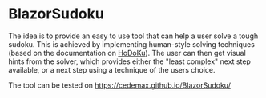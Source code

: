 # BlazorSudoku

The idea is to provide an easy to use tool that can help a user solve a tough sudoku. 
This is achieved by implementing human-style solving techniques (based on the documentation on [HoDoKu](http://hodoku.sourceforge.net/en/techniques.php)).
The user can then get visual hints from the solver, which provides either the "least complex" next step available, or a next step using a technique of the users choice. 

The tool can be tested on https://cedemax.github.io/BlazorSudoku/
